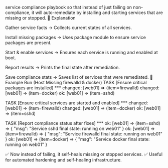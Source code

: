 service compliance playbook so that instead of just failing on non-compliance, 
it will auto-remediate by installing and starting services that are missing or stopped.
🔹 Explanation

Gather service facts → Collects current states of all services.

Install missing packages → Uses package module to ensure service packages are present.

Start & enable services → Ensures each service is running and enabled at boot.

Report results → Prints the final state after remediation.

Save compliance stats → Saves list of services that were remediated.
🔹 Example Run (Host Missing firewalld & docker)
TASK [Ensure critical packages are installed] ***
changed: [web01] => (item=firewalld)
changed: [web01] => (item=docker)
ok: [web01] => (item=sshd)

TASK [Ensure critical services are started and enabled] ***
changed: [web01] => (item=firewalld)
changed: [web01] => (item=docker)
ok: [web01] => (item=sshd)

TASK [Report compliance status after fixes] ***
ok: [web01] => (item=sshd) => {
    "msg": "Service sshd final state: running on web01"
}
ok: [web01] => (item=firewalld) => {
    "msg": "Service firewalld final state: running on web01"
}
ok: [web01] => (item=docker) => {
    "msg": "Service docker final state: running on web01"
}

✅ Now instead of failing, it self-heals missing or stopped services.
✅ Useful for automated hardening and self-healing infrastructure.

